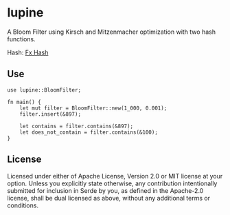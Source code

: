 # lupine

A Bloom Filter using Kirsch and Mitzenmacher optimization with two hash functions.

Hash: [Fx Hash](https://github.com/cbreeden/fxhash)


## Use

```
use lupine::BloomFilter;

fn main() {
    let mut filter = BloomFilter::new(1_000, 0.001);
    filter.insert(&897);

    let contains = filter.contains(&897);
    let does_not_contain = filter.contains(&100);
}
```

## License

Licensed under either of Apache License, Version 2.0 or MIT license at your option.
Unless you explicitly state otherwise, any contribution intentionally submitted for inclusion in Serde by you, as defined in the Apache-2.0 license, shall be dual licensed as above, without any additional terms or conditions.
